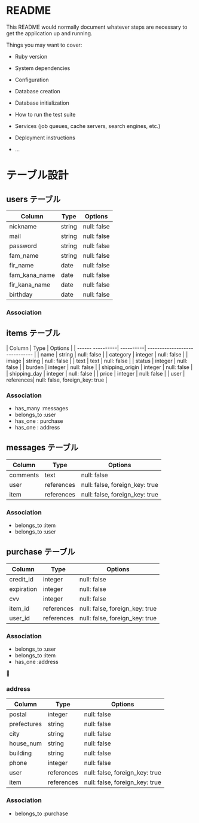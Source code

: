 # README

This README would normally document whatever steps are necessary to get the
application up and running.

Things you may want to cover:

* Ruby version

* System dependencies

* Configuration

* Database creation

* Database initialization

* How to run the test suite

* Services (job queues, cache servers, search engines, etc.)

* Deployment instructions

* ...

# テーブル設計

## users テーブル

| Column        | Type   | Options     |
| --------------| ------ | ----------- |
| nickname      | string | null: false |
| mail          | string | null: false |
| password      | string | null: false |
| fam_name      | string | null: false |
| fir_name      | date   | null: false |
| fam_kana_name | date   | null: false |
| fir_kana_name | date   | null: false |
| birthday      | date   | null: false |

### Association




## items テーブル

| Column           | Type      | Options                        |
| ------ ----------| ----------| ------------------------------ |
| name             | string    | null: false                    |
| category         | integer   | null: false                    |
| image            | string    | null: false                    |
| text             | text      | null: false                    |
| status           | integer   | null: false                    |
| burden           | integer   | null: false                    |
| shipping_origin  | integer   | null: false                    |
| shipping_day     | integer   | null: false                    |
| price            | integer   | null: false                    |
| user             | references| null: false, foreign_key: true |

### Association

- has_many :messages
- belongs_to :user
- has_one : purchase
- has_one : address

## messages テーブル

| Column     | Type       | Options                        |
| ------     | ---------- | ------------------------------ |
| comments   | text       | null: false                    |
| user       | references | null: false, foreign_key: true |
| item       | references | null: false, foreign_key: true |

### Association

- belongs_to :item
- belongs_to :user


## purchase テーブル

| Column      | Type       | Options                        |
| -------     | ---------- | ------------------------------ |
| credit_id   | integer    | null: false                    |
| expiration  | integer    | null: false                    |
| cvv         | integer    | null: false                    |
| item_id     | references | null: false, foreign_key: true |
| user_id     | references | null: false, foreign_key: true |

### Association

- belongs_to :user
- belongs_to :item
- has_one :address


### address

| Column      | Type       | Options                        |
|------------ |------------|------------------------------- |
| postal      | integer    | null: false                    |
| prefectures | string     | null: false                    |
| city        | string     | null: false                    |
| house_num   | string     | null: false                    |
| building    | string     | null: false                    |
| phone       | integer    | null: false                    |
| user        | references | null: false, foreign_key: true |
| item        | references | null: false, foreign_key: true |

### Association
- belongs_to :purchase